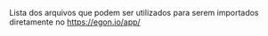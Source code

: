 Lista dos arquivos que podem ser utilizados para serem importados diretamente no https://egon.io/app/
